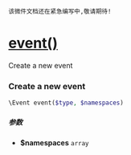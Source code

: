     该微件文档还在紧急编写中,敬请期待!
[event()](http://twinh.github.com/widget/api/event)
===================================================

Create a new event

### Create a new event
```php
\Event event($type, $namespaces)
```

##### 参数
* **$namespaces** `array` 

